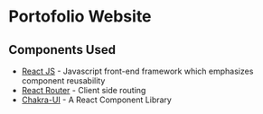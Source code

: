 # Portofolio Website

## Components Used

- [React JS](https://reactjs.org/) - Javascript front-end framework which emphasizes component reusability
- [React Router](https://reactrouter.com/) - Client side routing
- [Chakra-UI](https://chakra-ui.com/) - A React Component Library
